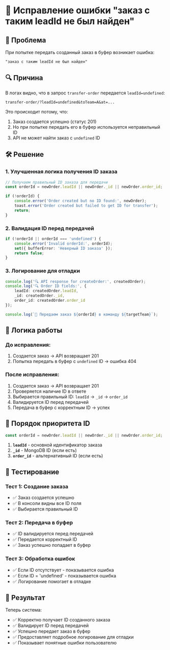 # 🔧 Исправление ошибки "заказ с таким leadId не был найден"

## 🚨 **Проблема**

При попытке передать созданный заказ в буфер возникает ошибка:
```
"заказ с таким leadId не был найден"
```

## 🔍 **Причина**

В логах видно, что в запрос `transfer-order` передается `leadId=undefined`:
```
transfer-order/?leadId=undefined&toTeam=A&at=...
```

Это происходит потому, что:
1. Заказ создается успешно (статус 201)
2. Но при попытке передать его в буфер используется неправильный ID
3. API не может найти заказ с `undefined` ID

## 🛠 **Решение**

### 1. **Улучшенная логика получения ID заказа**

```typescript
// Получаем правильный ID заказа для передачи
const orderId = newOrder.leadId || newOrder._id || newOrder.order_id;

if (!orderId) {
    console.error('Order created but no ID found:', newOrder);
    toast.error('Order created but failed to get ID for transfer');
    return;
}
```

### 2. **Валидация ID перед передачей**

```typescript
if (!orderId || orderId === 'undefined') {
    console.error('Invalid orderId:', orderId);
    set({ bufferError: 'Неверный ID заказа' });
    return false;
}
```

### 3. **Логирование для отладки**

```typescript
console.log('🔍 API response for createOrder:', createdOrder);
console.log('🔍 Order ID fields:', {
    leadId: createdOrder.leadId,
    _id: createdOrder._id,
    order_id: createdOrder.order_id
});

console.log(`🔄 Передаем заказ ${orderId} в команду ${targetTeam}`);
```

## 🔄 **Логика работы**

### **До исправления:**
1. Создается заказ → API возвращает 201
2. Попытка передать в буфер с `undefined` ID → ошибка 404

### **После исправления:**
1. Создается заказ → API возвращает 201
2. Проверяется наличие ID в ответе
3. Выбирается правильный ID: `leadId` → `_id` → `order_id`
4. Валидируется ID перед передачей
5. Передача в буфер с корректным ID → успех

## 📝 **Порядок приоритета ID**

```typescript
const orderId = newOrder.leadId || newOrder._id || newOrder.order_id;
```

1. **`leadId`** - основной идентификатор заказа
2. **`_id`** - MongoDB ID (если есть)
3. **`order_id`** - альтернативный ID (если есть)

## 🧪 **Тестирование**

### **Тест 1: Создание заказа**
- ✅ Заказ создается успешно
- ✅ В консоли видны все ID поля
- ✅ Выбирается правильный ID

### **Тест 2: Передача в буфер**
- ✅ ID валидируется перед передачей
- ✅ Передается корректный ID
- ✅ Заказ успешно попадает в буфер

### **Тест 3: Обработка ошибок**
- ✅ Если ID отсутствует - показывается ошибка
- ✅ Если ID = 'undefined' - показывается ошибка
- ✅ Логирование помогает в отладке

## 🚀 **Результат**

Теперь система:
- ✅ Корректно получает ID созданного заказа
- ✅ Валидирует ID перед передачей
- ✅ Успешно передает заказ в буфер
- ✅ Предоставляет подробное логирование для отладки
- ✅ Показывает понятные ошибки пользователю





